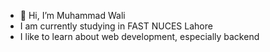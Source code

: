 - 👋 Hi, I’m Muhammad Wali
- I am currently studying in FAST NUCES Lahore
- I like to learn about web development, especially backend

<!---
iMuhammadWali/iMuhammadWali is a ✨ special ✨ repository because its `README.md` (this file) appears on your GitHub profile.
You can click the Preview link to take a look at your changes.
--->

